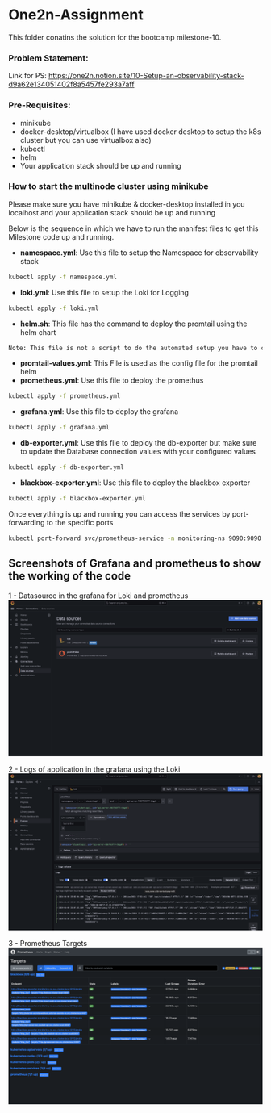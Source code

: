 
# One2n-Assignment
This folder conatins the solution for the bootcamp milestone-10. 

### Problem Statement:
Link for PS: https://one2n.notion.site/10-Setup-an-observability-stack-d9a62e134051402f8a5457fe293a7aff
### Pre-Requisites:
* minikube 
* docker-desktop/virtualbox (I have used docker desktop to setup the k8s cluster but 
you can use virtualbox also) 
* kubectl
* helm
* Your application stack should be up and running

### How to start the multinode cluster using minikube 
Please make sure you have minikube & docker-desktop installed in you localhost and your application stack should be up and running

Below is the sequence in which we have to run the manifest files to get this Milestone code up and running.


* **namespace.yml**: Use this file to setup the Namespace for observability stack
```bash
kubectl apply -f namespace.yml
```
* **loki.yml**: Use this file to setup the Loki for Logging
```bash
kubectl apply -f loki.yml
```
* **helm.sh**: This file has the command to deploy the promtail using the helm chart
```bash
Note: This file is not a script to do the automated setup you have to copy and paste the command to do the setup. 
```
* **promtail-values.yml**: This File is used as the config file for the promtail helm 
* **prometheus.yml**: Use this file to deploy the promethus  
```bash
kubectl apply -f prometheus.yml
```
* **grafana.yml**: Use this file to deploy the grafana  
```bash
kubectl apply -f grafana.yml
```
* **db-exporter.yml**: Use this file to deploy the db-exporter but make sure to update the Database connection values with your configured values
```bash
kubectl apply -f db-exporter.yml
```
* **blackbox-exporter.yml**: Use this file to deploy the blackbox exporter 
```bash
kubectl apply -f blackbox-exporter.yml
```

Once everything is up and running you can access the services by port-forwarding to the specific ports
```bash
kubectl port-forward svc/prometheus-service -n monitoring-ns 9090:9090
```

## Screenshots of Grafana and prometheus to show the working of the code

1 - Datasource in the grafana for Loki and prometheus 
![Datasource in the grafana for Loki and prometheus](milestone-10/screenshots/Grafana-Datasource.png)

2 - Logs of application in the grafana using the Loki 
![Logs of application in the grafana using the Loki](milestone-10/screenshots/Grafana-Loki.png)

3 - Prometheus Targets
![Prometheus Targets](milestone-10/screenshots/Prometheus-target.png)  